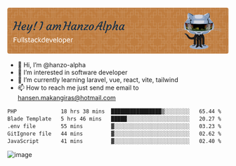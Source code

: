 ![Header](./github-header-image.png)

- 👋 Hi, I’m @hanzo-alpha
- 👀 I’m interested in software developer
- 🌱 I’m currently learning laravel, vue, react, vite, tailwind
- 📫 How to reach me just send me email to hansen.makangiras@hotmail.com 

<!---
hanzo-alpha/hanzo-alpha is a ✨ special ✨ repository because its `README.md` (this file) appears on your GitHub profile.
You can click the Preview link to take a look at your changes.
--->

<!--START_SECTION:waka-->

```txt
PHP              18 hrs 38 mins  ████████████████▒░░░░░░░░   65.44 %
Blade Template   5 hrs 46 mins   █████░░░░░░░░░░░░░░░░░░░░   20.27 %
.env file        55 mins         ▓░░░░░░░░░░░░░░░░░░░░░░░░   03.23 %
GitIgnore file   44 mins         ▓░░░░░░░░░░░░░░░░░░░░░░░░   02.62 %
JavaScript       41 mins         ▓░░░░░░░░░░░░░░░░░░░░░░░░   02.40 %
```

<!--END_SECTION:waka-->

![image](https://github.com/hanzo-alpha/hanzo-alpha/assets/111342797/c4bd2977-6123-4017-8652-6e166259b484)

